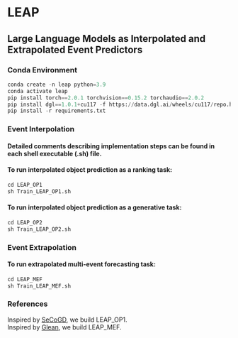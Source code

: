 # LEAP

## Large Language Models as Interpolated and Extrapolated Event Predictors

### Conda Environment

```python
conda create -n leap python=3.9
conda activate leap
pip install torch==2.0.1 torchvision==0.15.2 torchaudio==2.0.2
pip install dgl==1.0.1+cu117 -f https://data.dgl.ai/wheels/cu117/repo.html
pip install -r requirements.txt
```

### Event Interpolation

#### Detailed comments describing implementation steps can be found in each shell executable (.sh) file. 

#### To run interpolated object prediction as a ranking task: 

```python
cd LEAP_OP1
sh Train_LEAP_OP1.sh
```

#### To run interpolated object prediction as a generative task: 

```python
cd LEAP_OP2
sh Train_LEAP_OP2.sh
```

### Event Extrapolation

#### To run extrapolated multi-event forecasting task: 

```python
cd LEAP_MEF
sh Train_LEAP_MEF.sh
```

### References

Inspired by [SeCoGD](https://github.com/yecchen/SeCoGD), we build LEAP_OP1.  
Inspired by [Glean](https://github.com/amy-deng/glean), we build LEAP_MEF.  
